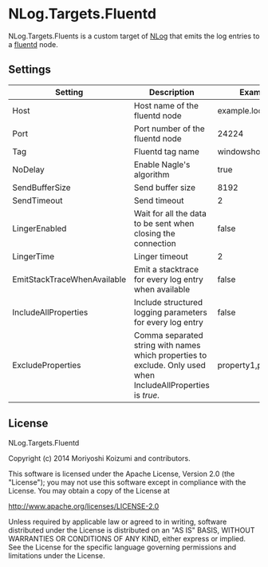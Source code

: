 NLog.Targets.Fluentd
====================

NLog.Targets.Fluents is a custom target of [NLog](https://github.com/nlog/NLog) that emits the log entries to a [fluentd](http://www.fluentd.org/) node.

Settings
--------

Setting                     | Description                                                                                                   | Example            
--------------------------- | ------------------------------------------------------------------------------------------------------------  | -------------------
Host                        | Host name of the fluentd node                                                                                 | example.local
Port                        | Port number of the fluentd node                                                                               | 24224
Tag                         | Fluentd tag name                                                                                              | windowshost
NoDelay                     | Enable Nagle's algorithm                                                                                      | true
SendBufferSize              | Send buffer size                                                                                              | 8192
SendTimeout                 | Send timeout                                                                                                  | 2
LingerEnabled               | Wait for all the data to be sent when closing the connection                                                  | false
LingerTime                  | Linger timeout                                                                                                | 2
EmitStackTraceWhenAvailable | Emit a stacktrace for every log entry when available                                                          | false
IncludeAllProperties        | Include structured logging parameters for every log entry                                                     | false
ExcludeProperties           | Comma separated string with names which properties to exclude. Only used when IncludeAllProperties is *true*. | property1,property2


License
-------

NLog.Targets.Fluentd

Copyright (c) 2014 Moriyoshi Koizumi and contributors.

This software is licensed under the Apache License, Version 2.0 (the "License");
you may not use this software except in compliance with the License.
You may obtain a copy of the License at

   http://www.apache.org/licenses/LICENSE-2.0

Unless required by applicable law or agreed to in writing, software
distributed under the License is distributed on an "AS IS" BASIS,
WITHOUT WARRANTIES OR CONDITIONS OF ANY KIND, either express or implied.
See the License for the specific language governing permissions and
limitations under the License.
